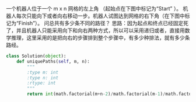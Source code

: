 一个机器人位于一个 m x n 网格的左上角 （起始点在下图中标记为“Start” ）。
机器人每次只能向下或者向右移动一步。机器人试图达到网格的右下角（在下图中标记为“Finish”）。
问总共有多少条不同的路径？
思路：因为起点和终点已经固定死了，并且机器人只能采用向下和向右两种方式，所以可以采用递归或者，直接用数学推理，这里采用的是把向右的步骤排到整个步骤中，有多少种排法，就有多少条路经。
```python
class Solution(object):
    def uniquePaths(self, m, n):
        """
        :type m: int
        :type n: int
        :rtype: int
        """
        return int(math.factorial(m+n-2)/math.factorial(m-1)/math.factorial(n-1))
```
